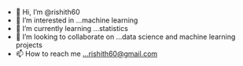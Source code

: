 - 👋 Hi, I’m @rishith60
- 👀 I’m interested in ...machine learning
- 🌱 I’m currently learning ...statistics
- 💞️ I’m looking to collaborate on ...data science and machine learning projects
- 📫 How to reach me ...rishith60@gmail.com

<!---
rishith60/rishith60 is a ✨ special ✨ repository because its `README.md` (this file) appears on your GitHub profile.
You can click the Preview link to take a look at your changes.
--->
